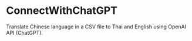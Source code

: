 # ConnectWithChatGPT
Translate Chinese language in a CSV file to Thai and English using OpenAI API (ChatGPT).
